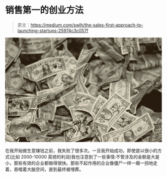 # 销售第一的创业方法

> 原文：<https://medium.com/swlh/the-sales-first-approach-to-launching-startups-25974c3c057f>

![](img/ea466862c19a6cbb26736eee60862993.png)

在我开始做生意赚钱之前，我失败了很多次。一旦我开始成功，即使是以很小的方式(比如 2000-10000 英镑的利润)我也注意到了一些事情:不管涉及的金额是大是小，那些有效的企业都做得很快。那些不起作用的企业像僵尸一样一瘸一拐地走着，吞噬着大脑空间，直到最终被埋葬。